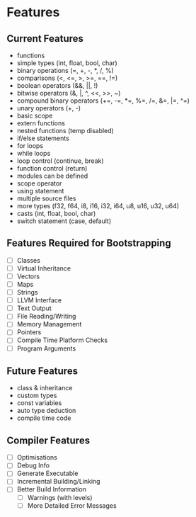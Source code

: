 # Features

## Current Features
- functions
- simple types (int, float, bool, char)
- binary operations (=, +, -, *, /, %)
- comparisons (<, <=, >, >=, ==, !=)
- boolean operators (&&, ||, !)
- bitwise operators (&, |, ^, <<, >>, ~)
- compound binary operators (+=, -=, *=, %=, /=, &=, |=, ^=)
- unary operators (+, -)
- basic scope
- extern functions
- nested functions (temp disabled)
- if/else statements
- for loops
- while loops
- loop control (continue, break)
- function control (return)
- modules can be defined
- scope operator
- using statement
- multiple source files
- more types (f32, f64, i8, i16, i32, i64, u8, u16, u32, u64)
- casts (int, float, bool, char)
- switch statement (case, default)

## Features Required for Bootstrapping
- [ ] Classes
- [ ] Virtual Inheritance
- [ ] Vectors
- [ ] Maps
- [ ] Strings
- [ ] LLVM Interface
- [ ] Text Output
- [ ] File Reading/Writing
- [ ] Memory Management
- [ ] Pointers
- [ ] Compile Time Platform Checks
- [ ] Program Arguments

## Future Features
- class & inheritance
- custom types
- const variables
- auto type deduction
- compile time code

## Compiler Features
- [ ] Optimisations
- [ ] Debug Info
- [ ] Generate Executable
- [ ] Incremental Building/Linking
- [ ] Better Build Information
	- [ ] Warnings (with levels)
	- [ ] More Detailed Error Messages
